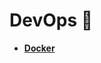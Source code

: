 # DevOps :construction_worker:
- **[Docker][docker]**

[docker]: https://github.com/Hild-Franck/encyclopedia/blob/master/DevOps/Docker.md
